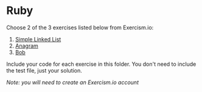 # Ruby

Choose 2 of the 3 exercises listed below from Exercism.io:

1. [Simple Linked List](http://exercism.io/exercises/ruby/simple-linked-list/readme)
2. [Anagram](http://exercism.io/exercises/ruby/anagram/readme)
3. [Bob](http://exercism.io/exercises/ruby/bob/readme)

Include your code for each exercise in this folder. You don't need to include the test file, just your solution.

_Note: you will need to create an Exercism.io account_
